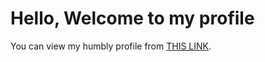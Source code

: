 # Hello, Welcome to my profile

You can view my humbly profile from [THIS LINK](https://brunonicholas.github.io/).



